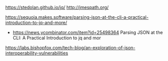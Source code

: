 https://stedolan.github.io/jq/
http://jmespath.org/

https://sequoia.makes.software/parsing-json-at-the-cli-a-practical-introduction-to-jq-and-more/
 *  https://news.ycombinator.com/item?id=25498364 Parsing JSON at the CLI: A Practical Introduction to jq and mor

https://labs.bishopfox.com/tech-blog/an-exploration-of-json-interoperability-vulnerabilities
